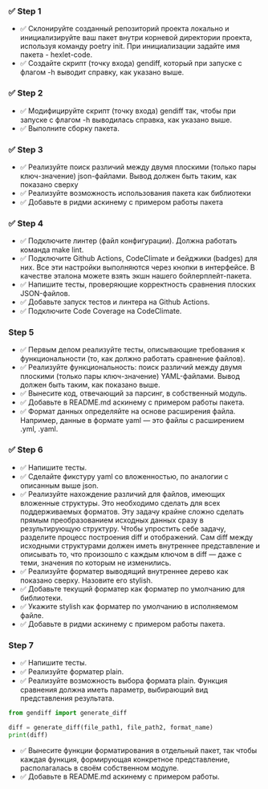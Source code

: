 ### ✅  Step 1
* ✅ Склонируйте созданный репозиторий проекта локально и инициализируйте ваш пакет внутри корневой директории проекта, используя команду poetry init. При инициализации задайте имя пакета - hexlet-code.
* ✅ Создайте скрипт (точку входа) gendiff, который при запуске с флагом -h выводит справку, как указано выше.

### ✅ Step 2
* ✅ Модифицируйте скрипт (точку входа) gendiff так, чтобы при запуске с флагом -h выводилась справка, как указано выше.
* ✅ Выполните сборку пакета.

### ✅ Step 3
* ✅ Реализуйте поиск различий между двумя плоскими (только пары ключ-значение) json-файлами. Вывод должен быть таким, как показано сверху
* ✅ Реализуйте возможность использования пакета как библиотеки
* ✅ Добавьте в ридми аскинему с примером работы пакета

### ✅ Step 4
* ✅ Подключите линтер (файл конфигурации). Должна работать команда make lint.
* ✅ Подключите Github Actions, CodeClimate и бейджики (badges) для них. Все эти настройки выполняются через кнопки в интерфейсе. В качестве эталона можете взять экшн нашего бойлерплейт-пакета.
* ✅ Напишите тесты, проверяющие корректность сравнения плоских JSON-файлов.
* ✅ Добавьте запуск тестов и линтера на Github Actions.
* ✅ Подключите Code Coverage на CodeClimate.

### Step 5
* ✅ Первым делом реализуйте тесты, описывающие требования к функциональности (то, как должно работать сравнение файлов).
* ✅ Реализуйте функциональность: поиск различий между двумя плоскими (только пары ключ-значение) YAML-файлами. Вывод должен быть таким, как показано выше.
* ✅ Вынесите код, отвечающий за парсинг, в собственный модуль.
* ✅ Добавьте в README.md аскинему с примером работы пакета.
* ✅ Формат данных определяйте на основе расширения файла. Например, данные в формате yaml — это файлы с расширением .yml, .yaml.

### ✅ Step 6
* ✅ Напишите тесты.
* ✅ Сделайте фикстуру yaml со вложенностью, по аналогии с описанным выше json.
* ✅ Реализуйте нахождение различий для файлов, имеющих вложенные структуры. Это необходимо сделать для всех поддерживаемых форматов. Эту задачу крайне сложно сделать прямым преобразованием исходных данных сразу в результирующую структуру. Чтобы упростить себе задачу, разделите процесс построения diff и отображений. Сам diff между исходными структурами должен иметь внутреннее представление и описывать то, что произошло с каждым ключом в diff — даже с теми, значения по которым не изменились.
* ✅ Реализуйте форматер выводящий внутреннее дерево как показано сверху. Назовите его stylish.
* ✅ Добавьте текущий форматер как форматер по умолчанию для библиотеки.
* ✅ Укажите stylish как форматер по умолчанию в исполняемом файле.
* ✅ Добавьте в ридми аскинему с примером работы пакета.

### Step 7
* ✅ Напишите тесты.
* ✅ Реализуйте форматер plain.
* ✅ Реализуйте возможность выбора формата plain. Функция сравнения должна иметь параметр, выбирающий вид представления результата.

```python
from gendiff import generate_diff

diff = generate_diff(file_path1, file_path2, format_name)
print(diff)
```
* ✅ Вынесите функции форматирования в отдельный пакет, так чтобы каждая функция, формирующая конкретное представление, располагалась в своём собственном модуле.
* ✅ Добавьте в README.md аскинему с примером работы.